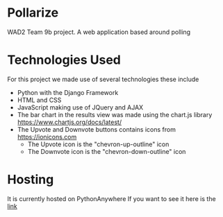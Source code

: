 # Pollarize

WAD2 Team 9b project. A web application based around polling

# Technologies Used

For this project we made use of several technologies these include

* Python with the Django Framework
* HTML and CSS
* JavaScript making use of JQuery and AJAX
* The bar chart in the results view was made using the chart.js library https://www.chartjs.org/docs/latest/
* The Upvote and Downvote buttons contains icons from https://ionicons.com
  * The Upvote icon is the "chevron-up-outline" icon
  * The Downvote icon is the "chevron-down-outline" icon

# Hosting

It is currently hosted on PythonAnywhere
If you want to see it here is the <a href="http://robbertsinclair.pythonanywhere.com">link</a>
